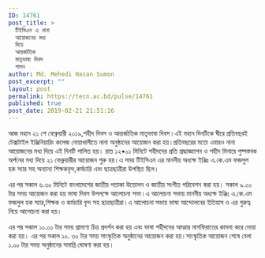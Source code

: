 ```yaml
---
ID: 14761
post_title: >
  টিইসিএন এ নানা
  আয়োজনের মধ্য
  দিয়ে
  আন্তর্জাতিক
  মাতৃভাষা দিবস
  পালন
author: Md. Mehedi Hasan Sumon
post_excerpt: ""
layout: post
permalink: https://tecn.ac.bd/pulse/14761
published: true
post_date: 2019-02-21 21:51:16
---
```

আজ মহান ২১ শে ফেব্রুয়ারী ২০১৯,শহীদ দিবস ও আন্তর্জাতিক মাতৃভাষা দিবস।এই মহান দিনটিকে ঘীরে প্রতিবছরই টেক্সটাইল ইঞ্জিনিয়ারিং কলেজ নোয়াখালীতে নানা অনুষ্ঠানের আয়োজন করা হয়।প্রতিবছরের মতো এবারও নানা আয়োজনের মধ্য দিয়ে এই দিনটি পালিত হয়। রাত ১২•০১ মিনিটে শহীদদের প্রতি শ্রদ্ধাজ্ঞ্যাপন ও শহীদ মিনারে পুষ্পস্তবক অর্পনের মধ্য দিয়ে ২১ ফেব্রুয়ারীর আয়োজন শুরু হয়।এ সময় টিইসিএন এর মাননীয় অধ্যক্ষ ইঞ্জিঃ এ.কে.এম ফজলুল হক স্যার সহ অন্যান্য শিক্ষকবৃন্দ,কর্মচারি এবং ছাত্রছাত্রীরা উপস্থিত ছিল।

এর পর সকাল ৬.৩০ মিনিটে বাংলাদেশের জাতীয় পতাকা উত্তোলন ও জাতীয় সংগীত পরিবেশন করা হয়। সকাল ৯.০০ টার সময় আয়োজন করা হয় ভাষা দিবস উপলক্ষে আলোচনা সভা।এ আলোচনা সভায় মাননীয় অধ্যক্ষ ইঞ্জিঃ এ.কে.এম ফজলুল হক স্যার,শিক্ষক ও কর্মচারি বৃন্দ সহ ছাত্রছাত্রীরা।এ আলোচনা সভায় ভাষা আন্দোলনের ইতিহাস ও এর গুরুত্ব নিয়ে আলোচনা করা হয়।

এর পর সকাল ১০.০০ টার সময় প্রামাণ্য চিত্র প্রদর্শন করা হয় এবং ভাষা শহীদদের আত্মার মাগফিরাতের কামনা করে দোয়া করা হয়। এর পর সকাল ১০. ৩০ টার সময় সাংস্কৃতিক অনুষ্ঠানের আয়োজন করা হয়।সাংস্কৃতিক আয়োজন শেষে বেলা ১.০০ টার সময় অনুষ্ঠানের সমাপ্তি ঘোষণা করা হয়।